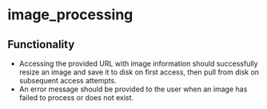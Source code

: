 # image_processing

## Functionality

* Accessing the provided URL with image information should successfully resize an image and save it to disk on first access, then pull from disk on subsequent access attempts.
* An error message should be provided to the user when an image has failed to process or does not exist.
